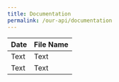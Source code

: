 ```yaml
---
title: Documentation
permalink: /our-api/documentation
---
```

| Date | File Name |
| -------- | -------- |
| Text     | Text     |
| Text     | Text     |

